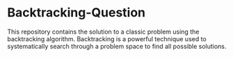# Backtracking-Question
This repository contains the solution to a classic problem using the backtracking algorithm. Backtracking is a powerful technique used to systematically search through a problem space to find all possible solutions.
